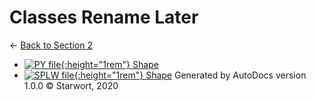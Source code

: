 # Classes Rename Later

← [Back to Section 2](..)

- [![PY file](https://img.icons8.com/windows/512/4a90e2/py.png){:height="1rem"} Shape](shape.py)
- [![SPLW file](https://starwort.github.io/computer-science/icon-splw.png){:height="1rem"} Shape](shape.splw)
Generated by AutoDocs version 1.0.0 © Starwort, 2020
